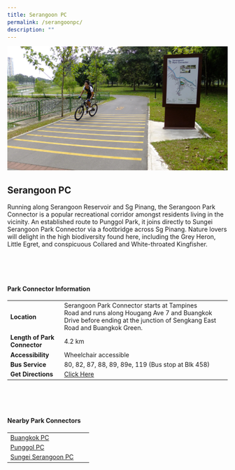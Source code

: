 ```yaml
---
title: Serangoon PC
permalink: /serangoonpc/
description: ""
---
```

![](/images/serangoonpc.jpg)

## Serangoon PC

Running along Serangoon Reservoir and Sg Pinang, the Serangoon Park Connector is a popular recreational corridor amongst residents living in the vicinity. An established route to Punggol Park, it joins directly to Sungei Serangoon Park Connector via a footbridge across Sg Pinang. Nature lovers will delight in the high biodiversity found here, including the Grey Heron, Little Egret, and conspicuous Collared and White-throated Kingfisher. 

<br>
<br>
<br>

#### Park Connector Information
|  |  |  |
| -------- | -------- | -------- |
| **Location** | Serangoon Park Connector starts at&nbsp;Tampines Road&nbsp;and runs along&nbsp;Hougang Ave 7 and Buangkok Drive&nbsp;before ending at&nbsp;the junction of Sengkang East Road and Buangkok Green. |  |
| **Length of Park Connector** | 4.2 km   |  |
| **Accessibility** | Wheelchair accessible | |
| **Bus Service** | 80, 82, 87, 88, 89, 89e, 119 (Bus stop at Blk 458) | |
| **Get Directions** | [Click Here](https://www.onemap.gov.sg/main/v2/?lat=1.3783499603028648&amp;lng=103.89660624357508) | |

<br>
<br>
<br>	

#### Nearby Park Connectors
|   |  |  |
| -------- | -------- | -------- |
|  [Buangkok PC](https://www.nparks.gov.sg/gardens-parks-and-nature/park-connector-network/buangkok-pc) | | |
|  [Punggol PC](https://www.nparks.gov.sg/gardens-parks-and-nature/park-connector-network/punggol-pc) | | |
| [Sungei Serangoon PC](https://www.nparks.gov.sg/gardens-parks-and-nature/park-connector-network/sungei-serangoon-pc)| | |